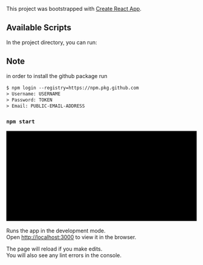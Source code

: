 This project was bootstrapped with [Create React App](https://github.com/facebook/create-react-app).

## Available Scripts

In the project directory, you can run:

## Note

in order to install the github package
run

```
$ npm login --registry=https://npm.pkg.github.com
> Username: USERNAME
> Password: TOKEN
> Email: PUBLIC-EMAIL-ADDRESS

```

### `npm start`

![alt text](./assets/gits.gif)

Runs the app in the development mode.<br />
Open [http://localhost:3000](http://localhost:3000) to view it in the browser.

The page will reload if you make edits.<br />
You will also see any lint errors in the console.
